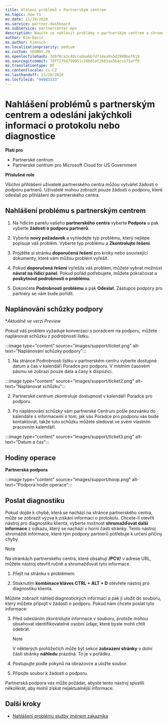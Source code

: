 ```yaml
---
title: Hlášení problémů s Partnerským centrem
ms.topic: how-to
ms.date: 11/19/2020
ms.service: partner-dashboard
ms.subservice: partnercenter-mpn
description: Naučte se nahlásit problémy s partnerským centrem a shromažďovat diagnostické informace pro tým podpory pro partnery.
author: Kim-Davis
ms.author: kimnich
ms.localizationpriority: medium
ms.custom: SEOMAY.20
ms.openlocfilehash: 7d978ca3c48ccadaabb7d714ea9a5d2900bef819
ms.sourcegitcommit: 7dff27bd799951c28bd1ef2665aa564cce71aff0
ms.translationtype: MT
ms.contentlocale: cs-CZ
ms.lasthandoff: 11/20/2020
ms.locfileid: "94983333"
---
```

# <a name="how-to-report-problems-with-partner-center-and-submit-any-log-or-diagnostics-information"></a>Nahlášení problémů s partnerským centrem a odeslání jakýchkoli informací o protokolu nebo diagnostice

**Platí pro**

- Partnerské centrum
- Partnerské centrum pro Microsoft Cloud for US Government

**Příslušné role**

Všichni přihlášení uživatelé partnerského centra můžou vytvářet žádosti o podporu partnerů. Uživatelé mohou zobrazit pouze žádosti o podporu, které odeslali po přihlášení do partnerského centra.

## <a name="report-a-problem-with-the-partner-center"></a>Nahlášení problému s partnerským centrem

1. Na řídicím panelu vašeho **partnerského centra** vyberte **Podpora** a pak vyberte **žádosti o podporu partnerů**.

2. Vyberte **nový požadavek** a vyhledejte typ problému, který nejlépe popisuje váš problém. Vyberte typ problému a **Zkontrolujte řešení**.

3. Projděte si stránku **doporučená řešení** pro kroky nebo související dokumenty, které vám můžou problém vyřešit.

4. Pokud **doporučená řešení** vyřešila váš problém, můžete vybrat možnost **návrat na řídicí panel**. Pokud pořád potřebujete, můžete pokračovat a **poskytnout podrobnosti o problému**.

5. Dokončete **Podrobnosti problému** a pak **Odeslat**. Zástupce podpory pro partnery se vám bude pořídit.

## <a name="schedule-a-support-appointment"></a>Naplánování schůzky podpory 

**Aktuálně ve verzi Preview*

Pokud váš problém vyžaduje konverzaci s poradcem na podporu, můžete naplánovat schůzku z podrobností lístku.

:::image type="content" source="images/support/ticket.png" alt-text="Naplánování schůzky podpory":::

1.  Na stránce Podrobnosti lístku v partnerském centru vyberte dostupné datum a čas v kalendáři Poradce pro podporu. V místním časovém pásmu se zobrazí pouze data a časy k dispozici.

:::image type="content" source="images/support/ticket2.png" alt-text="Naplánovat schůzku":::

2. Partnerské centrum zkontroluje dostupnost v kalendáři Poradce pro podporu.

1. Po naplánování schůzky vám partnerské Centrum pošle pozvánku do kalendáře s informacemi o tom, jak vás Poradce pro podporu vás bude kontaktovat, takže tuto schůzku můžete sledovat ve svém vlastním pracovním kalendáři.

:::image type="content" source="images/support/ticket3.png" alt-text="Datum a čas":::

## <a name="hours-of-operation"></a>Hodiny operace

**Partnerská podpora**

:::image type="content" source="images/support/hoop.png" alt-text="Podpora hodin operace":::

## <a name="send-diagnostics"></a>Poslat diagnostiku

Pokud dojde k chybě, která se nachází na stránce partnerského centra, může se zobrazit výzva k získání informací o protokolu. Chcete-li otevřít nástroj pro diagnostiku klienta, vyberte možnost **shromažďovat další informace** z odkazu, který se nachází v horní části stránky. Tento nástroj shromáždí informace, které tým podpory partnerů potřebuje k určení příčiny chyby. 

>[!NOTE]
>Na stránkách partnerského centra, které obsahují **/PCV/** v adrese URL, můžete nástroj otevřít ručně a shromažďovat tyto informace.

1. Přejít na stránku s problémem.

2. Stisknutím **kombinace kláves CTRL + ALT + D** otevřete nástroj pro diagnostiku klienta.

Můžete zobrazit náhled diagnostických informací a pak ji uložit do souboru, který můžete připojit v žádosti o podporu. Pokud nám chcete poslat tyto informace:

3. Před odesláním zkontrolujte informace v souboru, protože mohou obsahovat identifikovatelné osobní údaje, které byste mohli chtít odebrat.

    >[!NOTE]
    >V některých prohlížečích může být sekce **zobrazení stránky** v dolní části stránky **náhledu** prázdná. To je v pořádku.

4. Postupujte podle pokynů na obrazovce a uložte soubor.

5. Připojte soubor k žádosti o podporu.

Partnerská podpora vás může požádat, abyste tento nástroj spustili několikrát, aby mohli získat nejaktuálnější informace.

## <a name="next-steps"></a>Další kroky

- [Nahlášení problému služby jménem zákazníka](report-problems-on-behalf-of-a-customer.md)
